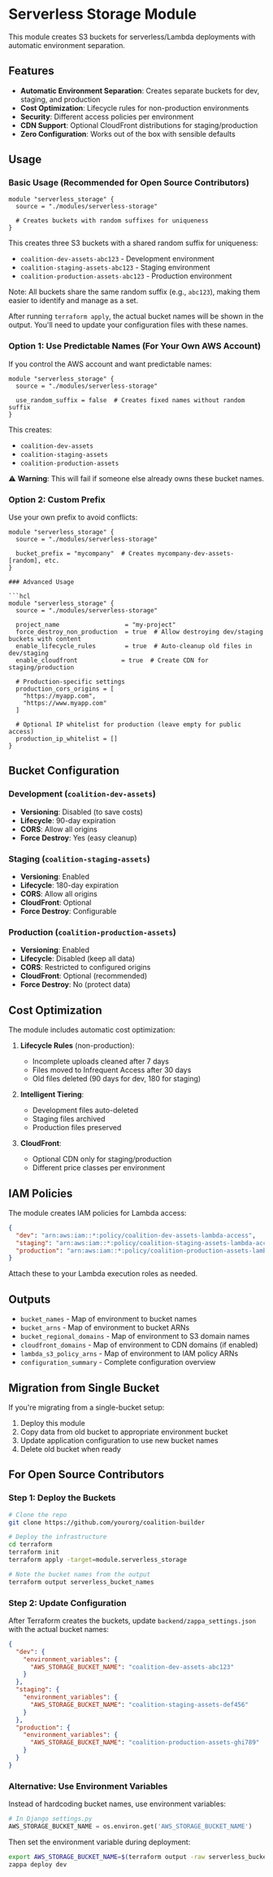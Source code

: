 # Serverless Storage Module

This module creates S3 buckets for serverless/Lambda deployments with automatic environment separation.

## Features

- **Automatic Environment Separation**: Creates separate buckets for dev, staging, and production
- **Cost Optimization**: Lifecycle rules for non-production environments
- **Security**: Different access policies per environment
- **CDN Support**: Optional CloudFront distributions for staging/production
- **Zero Configuration**: Works out of the box with sensible defaults

## Usage

### Basic Usage (Recommended for Open Source Contributors)

```hcl
module "serverless_storage" {
  source = "./modules/serverless-storage"
  
  # Creates buckets with random suffixes for uniqueness
}
```

This creates three S3 buckets with a shared random suffix for uniqueness:
- `coalition-dev-assets-abc123` - Development environment
- `coalition-staging-assets-abc123` - Staging environment  
- `coalition-production-assets-abc123` - Production environment

Note: All buckets share the same random suffix (e.g., `abc123`), making them easier to identify and manage as a set.

After running `terraform apply`, the actual bucket names will be shown in the output. You'll need to update your configuration files with these names.

### Option 1: Use Predictable Names (For Your Own AWS Account)

If you control the AWS account and want predictable names:

```hcl
module "serverless_storage" {
  source = "./modules/serverless-storage"
  
  use_random_suffix = false  # Creates fixed names without random suffix
}
```

This creates:
- `coalition-dev-assets`
- `coalition-staging-assets`
- `coalition-production-assets`

⚠️ **Warning**: This will fail if someone else already owns these bucket names.

### Option 2: Custom Prefix

Use your own prefix to avoid conflicts:

```hcl
module "serverless_storage" {
  source = "./modules/serverless-storage"
  
  bucket_prefix = "mycompany"  # Creates mycompany-dev-assets-[random], etc.
}

### Advanced Usage

```hcl
module "serverless_storage" {
  source = "./modules/serverless-storage"
  
  project_name                  = "my-project"
  force_destroy_non_production  = true  # Allow destroying dev/staging buckets with content
  enable_lifecycle_rules        = true  # Auto-cleanup old files in dev/staging
  enable_cloudfront            = true  # Create CDN for staging/production
  
  # Production-specific settings
  production_cors_origins = [
    "https://myapp.com",
    "https://www.myapp.com"
  ]
  
  # Optional IP whitelist for production (leave empty for public access)
  production_ip_whitelist = []
}
```

## Bucket Configuration

### Development (`coalition-dev-assets`)
- **Versioning**: Disabled (to save costs)
- **Lifecycle**: 90-day expiration
- **CORS**: Allow all origins
- **Force Destroy**: Yes (easy cleanup)

### Staging (`coalition-staging-assets`)
- **Versioning**: Enabled
- **Lifecycle**: 180-day expiration
- **CORS**: Allow all origins
- **CloudFront**: Optional
- **Force Destroy**: Configurable

### Production (`coalition-production-assets`)
- **Versioning**: Enabled
- **Lifecycle**: Disabled (keep all data)
- **CORS**: Restricted to configured origins
- **CloudFront**: Optional (recommended)
- **Force Destroy**: No (protect data)

## Cost Optimization

The module includes automatic cost optimization:

1. **Lifecycle Rules** (non-production):
   - Incomplete uploads cleaned after 7 days
   - Files moved to Infrequent Access after 30 days
   - Old files deleted (90 days for dev, 180 for staging)

2. **Intelligent Tiering**: 
   - Development files auto-deleted
   - Staging files archived
   - Production files preserved

3. **CloudFront**: 
   - Optional CDN only for staging/production
   - Different price classes per environment

## IAM Policies

The module creates IAM policies for Lambda access:

```json
{
  "dev": "arn:aws:iam::*:policy/coalition-dev-assets-lambda-access",
  "staging": "arn:aws:iam::*:policy/coalition-staging-assets-lambda-access",
  "production": "arn:aws:iam::*:policy/coalition-production-assets-lambda-access"
}
```

Attach these to your Lambda execution roles as needed.

## Outputs

- `bucket_names` - Map of environment to bucket names
- `bucket_arns` - Map of environment to bucket ARNs
- `bucket_regional_domains` - Map of environment to S3 domain names
- `cloudfront_domains` - Map of environment to CDN domains (if enabled)
- `lambda_s3_policy_arns` - Map of environment to IAM policy ARNs
- `configuration_summary` - Complete configuration overview

## Migration from Single Bucket

If you're migrating from a single-bucket setup:

1. Deploy this module
2. Copy data from old bucket to appropriate environment bucket
3. Update application configuration to use new bucket names
4. Delete old bucket when ready

## For Open Source Contributors

### Step 1: Deploy the Buckets

```bash
# Clone the repo
git clone https://github.com/yourorg/coalition-builder

# Deploy the infrastructure
cd terraform
terraform init
terraform apply -target=module.serverless_storage

# Note the bucket names from the output
terraform output serverless_bucket_names
```

### Step 2: Update Configuration

After Terraform creates the buckets, update `backend/zappa_settings.json` with the actual bucket names:

```json
{
  "dev": {
    "environment_variables": {
      "AWS_STORAGE_BUCKET_NAME": "coalition-dev-assets-abc123"
    }
  },
  "staging": {
    "environment_variables": {
      "AWS_STORAGE_BUCKET_NAME": "coalition-staging-assets-def456"
    }
  },
  "production": {
    "environment_variables": {
      "AWS_STORAGE_BUCKET_NAME": "coalition-production-assets-ghi789"
    }
  }
}
```

### Alternative: Use Environment Variables

Instead of hardcoding bucket names, use environment variables:

```python
# In Django settings.py
AWS_STORAGE_BUCKET_NAME = os.environ.get('AWS_STORAGE_BUCKET_NAME')
```

Then set the environment variable during deployment:

```bash
export AWS_STORAGE_BUCKET_NAME=$(terraform output -raw serverless_bucket_names | jq -r '.dev')
zappa deploy dev
```